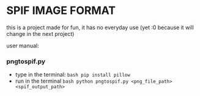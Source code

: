 <h1>SPIF IMAGE FORMAT</h1>

<p>this is a project made for fun, it has no everyday use (yet :0 because it will change in the next project)</p>
<p>user manual:</p>
<h3>pngtospif.py</h3>

* type in the terminal: ```bash pip install pillow```
* run in the terminal ```bash python pngtospif.py <png_file_path> <spif_output_path>```
